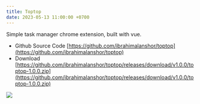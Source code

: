 ```yaml
---
title: Toptop
date: 2023-05-13 11:00:00 +0700
---
```


Simple task manager chrome extension, built with vue.

- Github Source Code [https://github.com/ibrahimalanshor/toptop](https://github.com/ibrahimalanshor/toptop)
- Download [https://github.com/ibrahimalanshor/toptop/releases/download/v1.0.0/toptop-1.0.0.zip](https://github.com/ibrahimalanshor/toptop/releases/download/v1.0.0/toptop-1.0.0.zip)

![](/images/project/toptop/toptop.png)